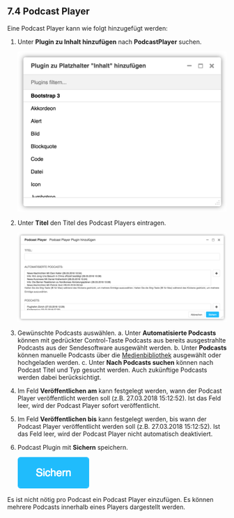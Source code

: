 
<a name="7-4-podcast-player">7.4 Podcast Player</a>
-------
Eine Podcast Player kann wie folgt hinzugefügt werden:

  1. Unter **Plugin zu Inhalt hinzufügen** nach **PodcastPlayer** suchen.
      
      ![ Plugin zu Platzhalter hinzufÅgen](../../screenshots/Bildschirmfoto_Plugin_zu_Platzhalter_hinzufuegen.png)

  2. Unter **Titel** den Titel des Podcast Players eintragen.
    
      ![Podcast Player](../../screenshots/Bildschirmfoto_Podcast_Player.png)

  3. Gewünschte Podcasts auswählen.
    a. Unter **Automatisierte Podcasts** können mit gedrückter Control-Taste Podcasts aus bereits ausgestrahlte Podcasts aus der Sendesoftware ausgewählt werden.
    b. Unter **Podcasts** können manuelle Podcasts über die [Medienbibliothek](../grundlagen.md#1-2-medienbibliothek) ausgewählt oder hochgeladen werden.
    c. Unter **Nach Podcasts suchen** können nach Podcast Titel und Typ gesucht werden. Auch zukünftige Podcasts werden dabei berücksichtigt.
  4. Im Feld **Veröffentlichen am** kann festgelegt werden, wann der Podcast Player veröffentlicht werden soll (z.B. 27.03.2018 15:12:52). Ist das Feld leer, wird der Podcast Player sofort veröffentlicht.
  5. Im Feld **Veröffentlichen bis** kann festgelegt werden, bis wann der Podcast Player veröffentlicht werden soll (z.B. 27.03.2018 15:12:52). Ist das Feld leer, wird der Podcast Player nicht automatisch deaktiviert.
  6. Podcast Plugin mit **Sichern** speichern.
    
      ![Sichern](../../screenshots/Bildschirmfoto_Sichern.png)
    
Es ist nicht nötig pro Podcast ein Podcast Player einzufügen. Es können mehrere Podcasts innerhalb
eines Players dargestellt werden.
